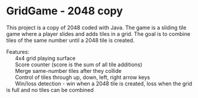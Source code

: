 # GridGame - 2048 copy

This project is a copy of 2048 coded with Java. The game is a sliding tile game where a player slides and adds tiles in a grid. The goal is to combine tiles of the same number until a 2048 tile is created.

Features:\
&nbsp;&nbsp;&nbsp;&nbsp;&nbsp; 4x4 grid playing surface\
&nbsp;&nbsp;&nbsp;&nbsp;&nbsp; Score counter (score is the sum of all tile additions)\
&nbsp;&nbsp;&nbsp;&nbsp;&nbsp; Merge same-number tiles after they collide\
&nbsp;&nbsp;&nbsp;&nbsp;&nbsp; Control of tiles through up, down, left, right arrow keys\
&nbsp;&nbsp;&nbsp;&nbsp;&nbsp; Win/loss detection - win when a 2048 tile is created, loss when the grid is full and no tiles can be combined

